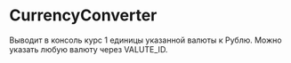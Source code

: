# CurrencyConverter
Выводит в консоль курс 1 единицы указанной валюты к Рублю. Можно указать любую валюту через VALUTE_ID.
